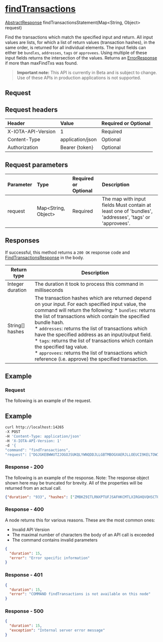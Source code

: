 
# [findTransactions](https://github.com/iotaledger/iri/blob/master/src/main/java/com/iota/iri/service/API.java#L1188)
 [AbstractResponse](https://github.com/iotaledger/iri/blob/master/src/main/java/com/iota/iri/service/dto/AbstractResponse.java) findTransactionsStatement(Map<String, Object> request)

  Find the transactions which match the specified input and return.  All input values are lists, for which a list of return values (transaction hashes), in the same order, is returned for all individual elements.  The input fields can either be `bundles`, `addresses`, `tags` or `approvees`.      Using multiple of these input fields returns the intersection of the values.  Returns an [ErrorResponse](https://github.com/iotaledger/iri/blob/master/src/main/java/com/iota/iri/service/dto/ErrorResponse.java) if more than maxFindTxs was found.

> **Important note:** This API is currently in Beta and is subject to change. Use of these APIs in production applications is not supported.

## Request

## Request headers

| Header       | Value | Required or Optional |
|:---------------|:--------|:--------|
| X-IOTA-API-Version | 1 | Required |
| Content-Type | application/json | Optional |
| Authorization  | Bearer {token} | Optional  |

## Request parameters
| Parameter       | Type | Required or Optional | Description |
|:---------------|:--------|:--------| :--------|
| request | Map<String, Object> | Required | The map with input fields                 Must contain at least one of 'bundles', 'addresses', 'tags' or 'approvees'. |

## Responses

If successful, this method returns a `200 OK` response code and [FindTransactionsResponse](https://github.com/iotaledger/iri/blob/master/src/main/java/com/iota/iri/service/dto/FindTransactionsResponse.java) in the body.

| Return type | Description |
|--|--|
| Integer duration | The duration it took to process this command in milliseconds |
| String[] hashes | The transaction hashes which are returned depend on your input.   For each specified input value, the command will return the following:    * `bundles`: returns the list of transactions which contain the specified bundle hash.<br/>  * `addresses`: returns the list of transactions which have the specified address as an input/output field.<br/>  * `tags`: returns the list of transactions which contain the specified tag value.<br/>  * `approvees`: returns the list of transactions which reference (i.e. approve) the specified transaction.<br/>   |

## Example  

### Request

The following is an example of the request.

 ## Example
 
 ```bash
 curl http://localhost:14265 
-X POST 
-H 'Content-Type: application/json' 
-H 'X-IOTA-API-Version: 1' 
-d '{ 
"command": "findTransactions", 
"request": ["DGJGKEBWWUTZJOGOJSUKQLYWNQDDJLLGBTMBOGXAERJLLOEUCI9KELTOWIJ9EAHDD9BFGDFBGSSFSLOGV", "LDMIKNOSJLORITEBBLFQLHWBVGTNXOXJNRQH9LGBGSPKHPAFHRYHCKKUHVOLTSLSS9GLJNLBIQRZSYVVS"]}'
 ```

### Response - 200

The following is an example of the response. Note: The response object shown here may be truncated for brevity. All of the properties will be returned from an actual call.

```json
{"duration": "933", "hashes": ["ZMBKZ9ITLRNXPTUFJSAFHKCMTLXIRGHQVQHSCTOKGQFOMPNNZJMOXJJKPPRLLB9LNKEMTFWNJAJLFKVWN", "JECGEOYUUPUQMYXEQZMASWJMLCJENUEXSRRVZJNK9LPXTKYY9LAEPUYHLVBKOEKQWAJQTEGPGXWVHANX9"]}
```

### Response - 400

A node returns this for various reasons. These are the most common ones:
* Invalid API Version
* The maximal number of characters the body of an API call is exceeded
* The command contains invalid parameters

```json
{
  "duration": 15,
  "error": "Error specific information"
}
```

### Response - 401

```json
{
  "duration": 15,
  "error": "COMMAND findTransactions is not available on this node"
}
```

### Response - 500

```json
{
  "duration": 15,
  "exception": "Internal server error message"
}
```
